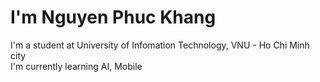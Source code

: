 <h1>I'm Nguyen Phuc Khang</h1>
<p>
  I'm a student at University of Infomation Technology, VNU - Ho Chi Minh city
  </br>
  I'm currently learning AI, Mobile
</p> 
